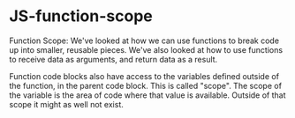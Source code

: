 # JS-function-scope
Function Scope:
We've looked at how we can use functions to break code up into smaller, reusable pieces. We've also looked at how to use functions to receive data as arguments, and return data as a result.

Function code blocks also have access to the variables defined outside of the function, in the parent code block. This is called "scope". The scope of the variable is the area of code where that value is available. Outside of that scope it might as well not exist.